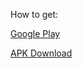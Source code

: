 How to get:

[Google Play](https://play.google.com/store/apps/details?id=rocket.service.super)

[APK Download](https://github.com/rocketapp666/rocketapp666.github.io/releases/download/v2.2/rocket-v2.2-universal.apk)
